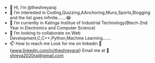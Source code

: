 - 👋 Hi, I’m @theshreyaraj
- 👀 I’m interested in Coding,Quizzing,AAnchoring,Muns,Sports,Blogging and the list goes infinite.......😂
- 🌱 I’m currently in Kalinga Institue of Industrial Technology(Btech-2nd Year in Electronics and Computer Science)
- 💞️ I’m looking to collaborate on Web Development,C,C++,Python,Machine Learning.......
- 📫 How to reach me 
      Look for me on linkedin 🤟(www.linkedin.com/in/theshreyaraj)
      Email me at 📧shreya2020raj@gmail.com
   

<!---
theshreyaraj/theshreyaraj is a ✨ special ✨ repository because its `README.md` (this file) appears on your GitHub profile.
You can click the Preview link to take a look at your changes.
--->
